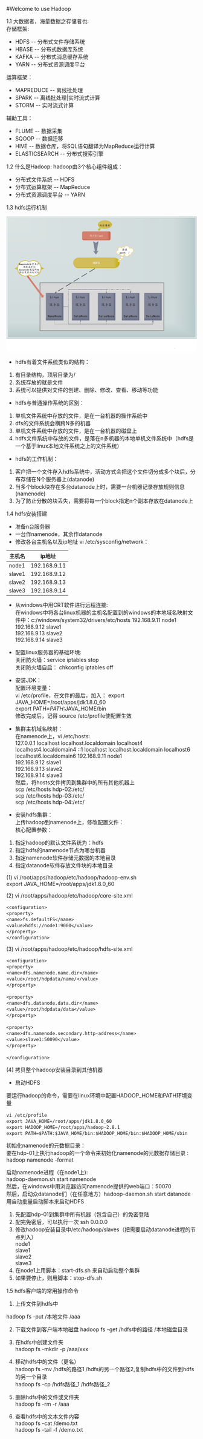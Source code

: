 #Welcome to use Hadoop

1.1 大数据者，海量数据之存储者也:  
  存储框架:  
  * HDFS -- 分布式文件存储系统  
  * HBASE -- 分布式数据库系统  
  * KAFKA -- 分布式消息缓存系统  
  * YARN -- 分布式资源调度平台  
  

  运算框架：  
  * MAPREDUCE -- 离线批处理  
  * SPARK -- 离线批处理|实时流式计算  
  * STORM --  实时流式计算  

辅助工具：  
  * FLUME -- 数据采集  
  * SQOOP -- 数据迁移  
  * HIVE -- 数据仓库，将SQL语句翻译为MapReduce运行计算
  * ELASTICSEARCH -- 分布式搜索引擎
  

1.2 什么是Hadoop:
hadoop由3个核心组件组成：  
* 分布式文件系统 -- HDFS  
* 分布式运算框架 -- MapReduce  
* 分布式资源调度平台 -- YARN  

1.3 hdfs运行机制

![hdfs](images/hdfs.png "hdfs")



* hdfs有着文件系统类似的结构：  
1.  有目录结构，顶层目录为/  
2. 系统存放的就是文件  
3. 系统可以提供对文件的创建、删除、修改、查看、移动等功能

* hdfs与普通操作系统的区别：
1. 单机文件系统中存放的文件，是在一台机器的操作系统中  
2. dfs的文件系统会横跨N多的机器  
3. 单机文件系统中存放的文件，是在一台机器的磁盘上  
4. hdfs文件系统中存放的文件，是落在n多机器的本地单机文件系统中（hdfs是一个基于linux本地文件系统之上的文件系统）

* hdfs的工作机制：
1. 客户把一个文件存入hdfs系统中，活动方式会把这个文件切分成多个块后，分布存储在N个服务器上(datanode)  
2. 当多个block块存在多台datanode上时，需要一台机器记录存放规则信息(namenode)  
3. 为了防止分散的块丢失，需要将每一个block指定n个副本存放在datanode上  

1.4 hdfs安装搭建 
  * 准备n台服务器  
  * 一台作namenode，其余作datanode
  * 修改各台主机名以及ip地址 vi /etc/sysconfig/network：  
  
  |主机名|ip地址|
  |---|---|
  |node1|192.168.9.11|
  |slave1|192.168.9.12|
  |slave2|192.168.9.13|
  |slave3|192.168.9.14|
  
  * 从windows中用CRT软件进行远程连接:  
  在windows中将各台linux机器的主机名配置到的windows的本地域名映射文件中：c:/windows/system32/drivers/etc/hosts
 192.168.9.11 node1   
 192.168.9.12 slave1  
 192.168.9.13 slave2  
 192.168.9.14 slave3
  
  * 配置linux服务器的基础环境:  
 关闭防火墙：service iptables stop    
关闭防火墙自启： chkconfig iptables off

* 安装JDK：  
配置环境变量：  
vi /etc/profile，在文件的最后，加入：
export JAVA_HOME=/root/apps/jdk1.8.0_60  
export PATH=$PATH:$JAVA_HOME/bin  
修改完成后，记得 source /etc/profile使配置生效  

* 集群主机域名映射：  
在namenode上，vi /etc/hosts:  
127.0.0.1   localhost localhost.localdomain localhost4 localhost4.localdomain4
::1         localhost localhost.localdomain localhost6 localhost6.localdomain6
 192.168.9.11 node1   
 192.168.9.12 slave1  
 192.168.9.13 slave2  
 192.168.9.14 slave3  
 然后，将hosts文件拷贝到集群中的所有其他机器上  
scp /etc/hosts hdp-02:/etc/  
scp /etc/hosts hdp-03:/etc/  
scp /etc/hosts hdp-04:/etc/  

* 安装hdfs集群：  
上传hadoop到namenode上，修改配置文件：  
核心配置参数：  
1)	指定hadoop的默认文件系统为：hdfs  
2)	指定hdfs的namenode节点为哪台机器  
3)	指定namenode软件存储元数据的本地目录  
4)	指定datanode软件存放文件块的本地目录  

(1) vi /root/apps/hadoop/etc/hadoop/hadoop-env.sh  
export JAVA_HOME=/root/apps/jdk1.8.0_60

(2) vi /root/apps/hadoop/etc/hadoop/core-site.xml 

```
<configuration>  
<property>
<name>fs.defaultFS</name>
<value>hdfs://node1:9000</value>
</property>
</configuration>
```

 
 
(3) vi /root/apps/hadoop/etc/hadoop/hdfs-site.xml
```
<configuration>
<property>
<name>dfs.namenode.name.dir</name>
<value>/root/hdpdata/name/</value>
</property>

<property>
<name>dfs.datanode.data.dir</name>
<value>/root/hdpdata/data</value>
</property>

<property>
<name>dfs.namenode.secondary.http-address</name>
<value>slave1:50090</value>
</property>

</configuration>
```  

(4) 拷贝整个hadoop安装目录到其他机器

* 启动HDFS  

要运行hadoop的命令，需要在linux环境中配置HADOOP_HOME和PATH环境变量  
```
vi /etc/profile  
export JAVA_HOME=/root/apps/jdk1.8.0_60  
export HADOOP_HOME=/root/apps/hadoop-2.8.1  
export PATH=$PATH:$JAVA_HOME/bin:$HADOOP_HOME/bin:$HADOOP_HOME/sbin  
 ```  

初始化namenode的元数据目录：  
要在hdp-01上执行hadoop的一个命令来初始化namenode的元数据存储目录  :  
hadoop namenode -format

启动namenode进程（在node1上):  
hadoop-daemon.sh start namenode    
然后，在windows中用浏览器访问namenode提供的web端口：50070    
然后，启动众datanode们（在任意地方）hadoop-daemon.sh start datanode  
用自动批量启动脚本来启动HDFS  
1)	先配置hdp-01到集群中所有机器（包含自己）的免密登陆  
2)	配完免密后，可以执行一次  ssh 0.0.0.0  
3)	修改hadoop安装目录中/etc/hadoop/slaves（把需要启动datanode进程的节点列入）  
node1     
slave1    
slave2  
slave3 
4)	在node1上用脚本：start-dfs.sh 来自动启动整个集群  
5)	如果要停止，则用脚本：stop-dfs.sh    

1.5 hdfs客户端的常用操作命令  
1. 上传文件到hdfs中

hadoop fs -put /本地文件  /aaa


2. 下载文件到客户端本地磁盘
hadoop fs -get /hdfs中的路径   /本地磁盘目录  

3. 在hdfs中创建文件夹  
hadoop fs -mkdir  -p /aaa/xxx  


4. 移动hdfs中的文件（更名）  
hadoop fs -mv /hdfs的路径1  /hdfs的另一个路径2,复制hdfs中的文件到hdfs的另一个目录  
hadoop fs -cp /hdfs路径_1  /hdfs路径_2  
 

5. 删除hdfs中的文件或文件夹  
hadoop fs -rm -r /aaa  


6. 查看hdfs中的文本文件内容  
hadoop fs -cat /demo.txt  
hadoop fs -tail -f /demo.txt  








 
 

  


  
   
  
